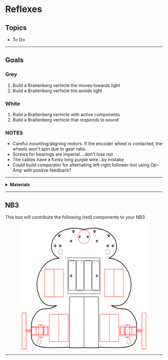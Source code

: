 # Reflexes
## Topics

- To Do

----

## Goals

### Grey

1. Build a Braitenberg verhicle the moves towards light
2. Build a Braitenberg verhicle the avoids light

### White

1. Build a Braitenberg verhicle with active components
2. Build a Braitenberg verhicle that responds to sound


### NOTES

- Careful mounting/aligning motors. If the encoder wheel is contacted, the wheels won't spin due to gear ratio.
- Screws for bearings are imperial....don't lose nut
- The cables have a funky long purple wire...by mistake
- Could build comparator for alternating left-right follower-bot using Op-Amp with positve feedback?

----

<details><summary><b>Materials</b></summary><p>

Contents|Description| # |Data|Link|
:-------|:----------|:-:|:--:|:--:|
Caster|¾” metal ball caster|1|[-D-](https://www.pololu.com/product/955)|[-L-](https://www.hobbytronics.co.uk/ball-caster-metal?keyword=caster)
Spacer|NB3 spacer 3 mm spacer for mounting ball caster|5|[-D-](NB3_spacer)|-

</p></details>

----

## NB3

This box will contribute the following (red) components to your NB3

<p align="center">
<img src="_data/images/NB3_reflexes.png" alt="NB3 stage" width="400" height="400">
<p>

----
